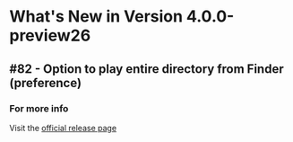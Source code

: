 #  What's New in Version 4.0.0-preview26

## #82 - Option to play entire directory from Finder (preference) 

### **For more info**
Visit the [official release page](https://github.com/kartik-venugopal/aural-player/releases/tag/4.0.0-preview)
